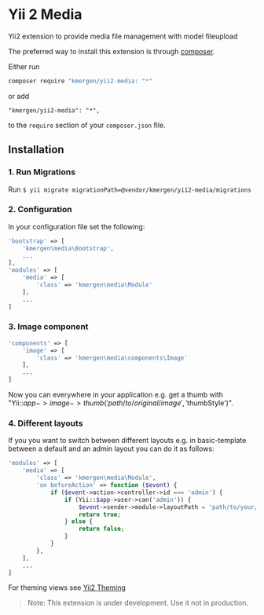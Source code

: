 # Yii 2 Media
Yii2 extension to provide media file management with model fileupload

The preferred way to install this extension is through [composer](https://getcomposer.org/).

Either run

```bash
composer require "kmergen/yii2-media: "*"
```

or add

```
"kmergen/yii2-media": "*",
```

to the `require` section of your `composer.json` file.

## Installation

### 1. Run Migrations
Run `$ yii migrate migrationPath=@vendor/kmergen/yii2-media/migrations`

### 2. Configuration
In your configuration file set the following:
```php
'bootstrap' => [
    'kmergen\media\Bootstrap',
    ...
],
'modules' => [
    'media' => [
        'class' => 'kmergen\media\Module'
    ],
    ...
]
```

### 3. Image component
```php
'components' => [
    'image' => [
        'class' => 'kmergen\media\components\Image'
    ],
    ...
]
```
Now you can everywhere in your application e.g. get a thumb with "Yii::$app->image->thumb('path/to/original/image', '$thumbStyle')".


### 4. Different layouts
If you you want to switch between different layouts
e.g. in basic-template between a default and an admin layout you can do it as follows:

```php
'modules' => [
    'media' => [
        'class' => 'kmergen\media\Module',
        'on beforeAction' => function ($event) {
            if ($event->action->controller->id === 'admin') {
                if (Yii::$app->user->can('admin')) {
                    $event->sender->module->layoutPath = 'path/to/your/layout';
                    return true;
                } else {
                    return false;
                }
            }
        },
    ],
    ...
]
```
For theming views see [Yii2 Theming](http://www.yiiframework.com/doc-2.0/guide-output-theming.html)


> Note: This extension is under development. Use it not in production.

